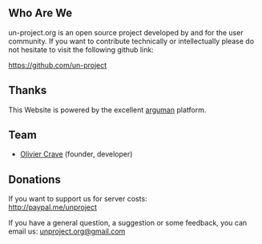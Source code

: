 ## Who Are We

un-project.org is an open source project developed by and for the user community. If you want to contribute technically or intellectually please do not hesitate to visit the following github link:

<https://github.com/un-project>

## Thanks

This Website is powered by the excellent [arguman](https://github.com/arguman/arguman.org) platform.

## Team
- [Olivier Crave](http://cravesoft.com) (founder, developer)

<!---
## Contributors

## Web Press

## Events
-->

## Donations
If you want to support us for server costs: <br>
<http://paypal.me/unproject>

If you have a general question, a suggestion or some feedback, you can email us: [unproject.org@gmail.com](mailto:unproject.org@gmail.com)

